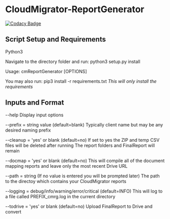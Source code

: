 # CloudMigrator-ReportGenerator
[![Codacy Badge](https://api.codacy.com/project/badge/Grade/db27982d6e9e4c1b9b2e565fb3ac2ba2)](https://www.codacy.com/manual/cloudkevin/CloudMigrator-ReportGenerator?utm_source=github.com&amp;utm_medium=referral&amp;utm_content=cloudkevin/CloudMigrator-ReportGenerator&amp;utm_campaign=Badge_Grade)

## Script Setup and Requirements

Python3

Navigate to the directory folder and run: python3 setup.py install

Usage: cmReportGenerator [OPTIONS]

You may also run: pip3 install -r requirements.txt
*This will only install the requirements*

## Inputs and Format
--help
Display input options

--prefix = string value (default=blank)
Typically client name but may be any desired naming prefix

--cleanup = 'yes' or blank (default=no)
If set to yes the ZIP and temp CSV files will be deleted after running
The report folders and FinalReport will remain

--docmap = 'yes' or blank (default=no)
This will compile all of the document mapping reports and leave only the most recent Drive URL

--path = string (If no value is entered you will be prompted later)
The path to the directoy which contains your CloudMigrator reports

--logging = debug/info/warning/error/critical (default=INFO)
This will log to a file called PREFIX_cmrg.log in the current directory

--todrive = 'yes' or blank (default=no)
Upload FinalReport to Drive and convert
